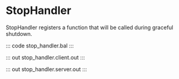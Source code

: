 # StopHandler

StopHandler registers a function that will be called during graceful shutdown.

::: code stop_handler.bal :::

::: out stop_handler.client.out :::

::: out stop_handler.server.out :::

